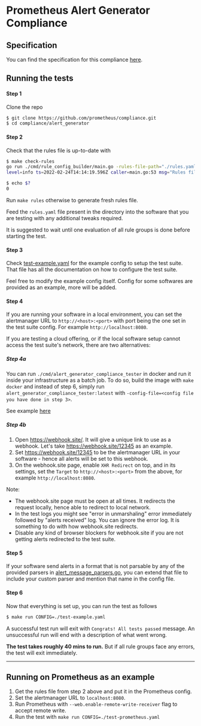 # Prometheus Alert Generator Compliance

## Specification

You can find the specification for this compliance [here](specification.md).

## Running the tests

#### Step 1

Clone the repo
```bash
$ git clone https://github.com/prometheus/compliance.git
$ cd compliance/alert_generator
```

#### Step 2

Check that the rules file is up-to-date with

```bash
$ make check-rules
go run ./cmd/rule_config_builder/main.go -rules-file-path="./rules.yaml"
level=info ts=2022-02-24T14:14:19.596Z caller=main.go:53 msg="Rules file successfully generated" path=/home/ganesh/go/src/github.com/prometheus/compliance/alert_generator/rules.yaml

$ echo $?
0
```

Run `make rules` otherwise to generate fresh rules file.

Feed the `rules.yaml` file present in the directory into the software that you are testing with any additional tweaks required.

It is suggested to wait until one evaluation of all rule groups is done before starting the test.

#### Step 3

Check [test-example.yaml](test-example.yaml) for the example config to setup the test suite. That file has all the documentation on how to configure the test suite.

Feel free to modify the example config itself. Config for some softwares are provided as an example, more will be added.

#### Step 4

If you are running your software in a local environment, you can set the alertmanager URL to `http://<host>:<port>` with port being the one set in the test suite config. For example `http://localhost:8080`.

If you are testing a cloud offering, or if the local software setup cannot access the test suite's network, there are two alternatives:

##### Step 4a

You can run `./cmd/alert_generator_compliance_tester` in docker and run it inside your infrastructure as a batch job. To do so, build the image with `make docker` and instead of step 6, simply run `alert_generator_compliance_tester:latest` with `-config-file=<config file you have done in step 3>`.

See example [here](https://github.com/thanos-io/thanos/blob/89077c9df109dac8dbe6c979ebc181071c5e0db8/test/e2e/compatibility_test.go#L132) 

##### Step 4b

1. Open https://webhook.site/. It will give a unique link to use as a webhook. Let's take https://webhook.site/12345 as an example.
2. Set https://webhook.site/12345 to be the alertmanager URL in your software - hence all alerts will be set to this webhook.
3. On the webhook.site page, enable `XHR Redirect` on top, and in its settings, set the `Target` to `http://<host>:<port>` from the above, for example `http://localhost:8080`.

Note:
* The webhook.site page must be open at all times. It redirects the request locally, hence able to redirect to local network.
* In the test logs you might see "error in unmarshaling" error immediately followed by "alerts received" log. You can ignore the error log. It is something to do with how webhook.site redirects.
* Disable any kind of browser blockers for webhook.site if you are not getting alerts redirected to the test suite.

#### Step 5

If your software send alerts in a format that is not parsable by any of the provided parsers in [alert_message_parsers.go](./alert_message_parsers.go), you can extend that file to include your custom parser and mention that name in the config file.

#### Step 6

Now that everything is set up, you can run the test as follows

```bash
$ make run CONFIG=./test-example.yaml
```
A successful test run will exit with `Congrats! All tests passed` message. An unsuccessful run will end with a description of what went wrong.

**The test takes roughly 40 mins to run.** But if all rule groups face any errors, the test will exit immediately.

---

## Running on Prometheus as an example

1. Get the rules file from step 2 above and put it in the Prometheus config.
2. Set the alertmanager URL to `localhost:8080`.
3. Run Prometheus with `--web.enable-remote-write-receiver` flag to accept remote write.
4. Run the test with `make run CONFIG=./test-prometheus.yaml`

